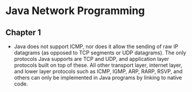 Java Network Programming
======

## Chapter 1

- Java does not support ICMP, nor does it allow the sending of raw IP datagrams (as opposed to TCP segments or UDP datagrams). The only protocols Java supports are TCP and UDP, and application layer protocols built on top of these. All other transport layer, internet layer, and lower layer protocols such as ICMP, IGMP, ARP, RARP, RSVP, and others can only be implemented in Java programs by linking to native code.